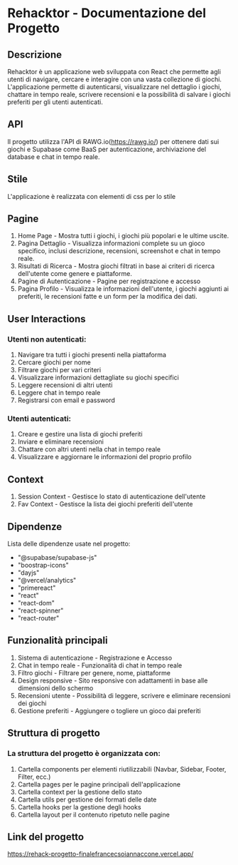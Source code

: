# Rehacktor - Documentazione del Progetto
## Descrizione
Rehacktor è un applicazione web sviluppata con React che permette agli utenti di navigare, cercare e interagire con una vasta collezione di giochi. L'applicazione permette di autenticarsi, visualizzare nel dettaglio i giochi, chattare in tempo reale, scrivere recensioni e la possibilità di salvare i giochi preferiti per gli utenti autenticati.

## API
Il progetto utilizza l'API di RAWG.io(https://rawg.io/) per ottenere dati sui giochi e Supabase come BaaS per autenticazione, archiviazione del database e chat in tempo reale.

## Stile
L'applicazione è realizzata con elementi di css per lo stile

## Pagine
1. Home Page - Mostra tutti i giochi, i giochi più popolari e le ultime uscite.
2. Pagina Dettaglio - Visualizza informazioni complete su un gioco specifico, inclusi descrizione, recensioni, screenshot e chat in tempo reale.
3. Risultati di Ricerca - Mostra giochi filtrati in base ai criteri di ricerca dell'utente come genere e piattaforme.
4. Pagine di Autenticazione - Pagine per registrazione e accesso
5. Pagina Profilo - Visualizza le informazioni dell'utente, i giochi aggiunti ai preferiti, le recensioni fatte e un form per la modifica dei dati.
## User Interactions
### Utenti non autenticati:
1. Navigare tra tutti i giochi presenti nella piattaforma
2. Cercare giochi per nome
3. Filtrare giochi per vari criteri
4. Visualizzare informazioni dettagliate su giochi specifici
5. Leggere recensioni di altri utenti
6. Leggere chat in tempo reale
7. Registrarsi con email e password
### Utenti autenticati:
1. Creare e gestire una lista di giochi preferiti
2. Inviare e eliminare recensioni
3. Chattare con altri utenti nella chat in tempo reale
4. Visualizzare e aggiornare le informazioni del proprio profilo
## Context
1. Session Context - Gestisce lo stato di autenticazione dell'utente
2. Fav Context - Gestisce la lista dei giochi preferiti dell'utente
## Dipendenze
Lista delle dipendenze usate nel progetto:

- "@supabase/supabase-js"
- "boostrap-icons"
- "dayjs"
- "@vercel/analytics"
- "primereact"
- "react"
- "react-dom"
- "react-spinner"
- "react-router"

## Funzionalità principali
1. Sistema di autenticazione - Registrazione e Accesso
2. Chat in tempo reale - Funzionalità di chat in tempo reale
3. Filtro giochi - Filtrare per genere, nome, piattaforme
4. Design responsive - Sito responsive con adattamenti in base alle dimensioni dello schermo
5. Recensioni utente - Possibilità di leggere, scrivere e eliminare recensioni dei giochi
6. Gestione preferiti - Aggiungere o togliere un gioco dai preferiti

## Struttura di progetto
### La struttura del progetto è organizzata con:
1. Cartella components per elementi riutilizzabili (Navbar, Sidebar, Footer, Filter, ecc.)
2. Cartella pages per le pagine principali dell'applicazione
3. Cartella context per la gestione dello stato
4. Cartella utils per gestione dei formati delle date
5. Cartella hooks per la gestione degli hooks
6. Cartella layout per il contenuto ripetuto nelle pagine
## Link del progetto
https://rehack-progetto-finalefrancecsoiannaccone.vercel.app/
